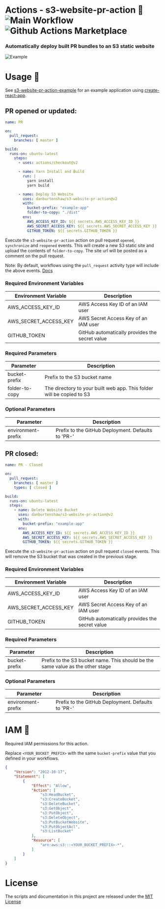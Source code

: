 # Actions - s3-website-pr-action 🚀 ![Main Workflow](https://github.com/danburtenshaw/s3-website-pr-action/workflows/Main%20Workflow/badge.svg) ![Github Actions Marketplace](https://img.shields.io/badge/Marketplace-Github%20Action-brightgreen)

### Automatically deploy built PR bundles to an S3 static website

![Example](Example.png?raw=true)

# Usage 📝

See [s3-website-pr-action-example](https://github.com/danburtenshaw/s3-website-pr-action-example) for an example application using [create-react-app](https://github.com/facebook/create-react-app).

## PR opened or updated:

```yaml
name: PR

on:
  pull_request:
    branches: [ master ]

build:
  runs-on: ubuntu-latest
    steps:
      - uses: actions/checkout@v2

      - name: Yarn Install and Build
        run: |
          yarn install
          yarn build

      - name: Deploy S3 Website
        uses: danburtenshaw/s3-website-pr-action@v2
        with:
          bucket-prefix: "example-app"
          folder-to-copy: "./dist"
        env:
          AWS_ACCESS_KEY_ID: ${{ secrets.AWS_ACCESS_KEY_ID }}
          AWS_SECRET_ACCESS_KEY: ${{ secrets.AWS_SECRET_ACCESS_KEY }}
          GITHUB_TOKEN: ${{ secrets.GITHUB_TOKEN }}
```
Execute the `s3-website-pr-action` action on pull request `opened`, `synchronize` and `reopened` events. This will create a new S3 static site and upload the contents of `folder-to-copy`. 
The site url will be posted as a comment on the pull request.  

Note: By default, workflows using the `pull_request` activity type will include the above events. [Docs](https://help.github.com/en/actions/reference/events-that-trigger-workflows#pull-request-event-pull_request)

### Required Environment Variables
Environment Variable | Description
------------ | -------------
AWS_ACCESS_KEY_ID | AWS Access Key ID of an IAM user
AWS_SECRET_ACCESS_KEY | AWS Secret Access Key of an IAM user
GITHUB_TOKEN | GitHub automatically provides the secret value

### Required Parameters
Parameter | Description
------------ | -------------
bucket-prefix | Prefix to the S3 bucket name
folder-to-copy | The directory to your built web app. This folder will be copied to S3

### Optional Parameters
Parameter | Description
------------ | -------------
environment-prefix | Prefix to the GitHub Deployment. Defaults to 'PR-'


## PR closed:

```yaml
name: PR - Closed

on:
  pull_request:
    branches: [ master ]
    types: [ closed ]

build:
  runs-on: ubuntu-latest
  steps:
    - name: Delete Website Bucket
      uses: danburtenshaw/s3-website-pr-action@v2
      with:
        bucket-prefix: "example-app"
      env:
        AWS_ACCESS_KEY_ID: ${{ secrets.AWS_ACCESS_KEY_ID }}
        AWS_SECRET_ACCESS_KEY: ${{ secrets.AWS_SECRET_ACCESS_KEY }}
        GITHUB_TOKEN: ${{ secrets.GITHUB_TOKEN }}
```
Execute the `s3-website-pr-action` action on pull request `closed` events. This will remove the S3 bucket that was created in the previous stage.

### Required Environment Variables
Environment Variable | Description
------------ | -------------
AWS_ACCESS_KEY_ID | AWS Access Key ID of an IAM user
AWS_SECRET_ACCESS_KEY | AWS Secret Access Key of an IAM user
GITHUB_TOKEN | GitHub automatically provides the secret value

### Required Parameters
Parameter | Description
------------ | -------------
bucket-prefix | Prefix to the S3 bucket name. This should be the same value as the other stage

### Optional Parameters
Parameter | Description
------------ | -------------
environment-prefix | Prefix to the GitHub Deployment. Defaults to 'PR-'

# IAM 🔐

Required IAM permissions for this action.

Replace `<YOUR_BUCKET_PREFIX>` with the same `bucket-prefix` value that you defined in your workflows.

```json
{
    "Version": "2012-10-17",
    "Statement": [
        {
            "Effect": "Allow",
            "Action": [
                "s3:HeadBucket",
                "s3:CreateBucket",
                "s3:DeleteBucket",
                "s3:GetObject",
                "s3:PutObject",
                "s3:DeleteObject",
                "s3:PutBucketWebsite",
                "s3:PutObjectAcl",
                "s3:ListBucket"
            ],
            "Resource": [
                "arn:aws:s3:::<YOUR_BUCKET_PREFIX>-*",
            ]
        }
    ]
}
```

# License

The scripts and documentation in this project are released under the [MIT License](LICENSE)
